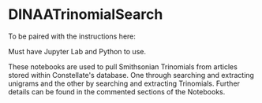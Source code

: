 # DINAATrinomialSearch

To be paired with the instructions here: 

Must have Jupyter Lab and Python to use. 

These notebooks are used to pull Smithsonian Trinomials from articles stored within Constellate's database. One through searching and extracting unigrams and the other by searching and extracting Trinomials. Further details can be found in the commented sections of the Notebooks. 
